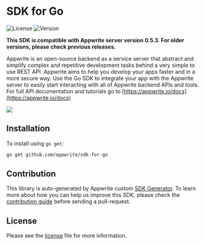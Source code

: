 #  SDK for Go

![License](https://img.shields.io/github/license/appwrite/sdk-for-go.svg?v=1)
![Version](https://img.shields.io/badge/api%20version--blue.svg?v=1)

**This SDK is compatible with Appwrite server version 0.5.3. For older versions, please check previous releases.**

Appwrite is an open-source backend as a service server that abstract and simplify complex and repetitive development tasks behind a very simple to use REST API. Appwrite aims to help you develop your apps faster and in a more secure way.
                        Use the Go SDK to integrate your app with the Appwrite server to easily start interacting with all of Appwrite backend APIs and tools.
                        For full API documentation and tutorials go to [https://appwrite.io/docs](https://appwrite.io/docs)



![](https://appwrite.io/images/github.png)

## Installation

To install using `go get`:

```bash
go get github.com/appwrite/sdk-for-go
```

## Contribution

This library is auto-generated by Appwrite custom [SDK Generator](https://github.com/appwrite/sdk-generator). To learn more about how you can help us improve this SDK, please check the [contribution guide](https://github.com/appwrite/sdk-generator/blob/master/CONTRIBUTING.md) before sending a pull-request.

## License

Please see the [ license]() file for more information.